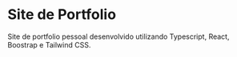# Site de Portfolio

Site de portfolio pessoal desenvolvido utilizando Typescript, React, Boostrap e Tailwind CSS.